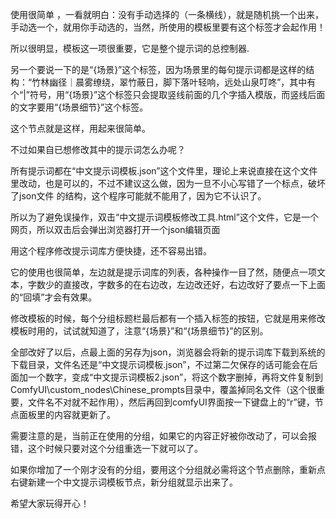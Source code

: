 使用很简单 ，一看就明白：没有手动选择的（一条横线），就是随机挑一个出来，手动选一个，就用你手动选的，当然，所使用的模板里要有这个标签才会起作用！

所以很明显，模板这一项很重要，它是整个提示词的总控制器.

另一个要说一下的是“{场景}”这个标签，因为场景里的每句提示词都是这样的结构：“竹林幽径｜晨雾缭绕，翠竹蔽日，脚下落叶轻响，远处山泉叮咚”，其中有个“|”符号，用“{场景}”这个标签只会提取竖线前面的几个字插入模版，而竖线后面的文字要用“{场景细节}”这个标签。

这个节点就是这样，用起来很简单。

不过如果自已想修改其中的提示词怎么办呢？

所有提示词都在“中文提示词模板.json”这个文件里，理论上来说直接在这个文件里改动，也是可以的，不过不建议这么做，因为一旦不小心写错了一个标点，破坏了json文件 的结构，这个程序可能就不能用了，因为它不认识了。

所以为了避免误操作，双击“中文提示词模板修改工具.html”这个文件，它是一个网页，所以双击后会弹出浏览器打开一个json编辑页面

用这个程序修改提示词库方便快捷，还不容易出错。

它的使用也很简单，左边就是提示词库的列表，各种操作一目了然，随便点一项文本，字数少的直接改，字数多的在右边改，左边改还好，右边改好了要点一下上面的“回填”才会有效果。

修改模板的时候，每个分组标题栏最后都有一个插入标签的按钮，它就是用来修改模板时用的，试试就知道了，注意“{场景}”和“{场景细节}”的区别。

全部改好了以后，点最上面的另存为json，浏览器会将新的提示词库下载到系统的下载目录，文件名还是“中文提示词模板.json”，不过第二欠保存的话可能会在后面加一个数字，变成“中文提示词模板2.json”，将这个数字删掉，再将文件复制到ComfyUI\custom_nodes\Chinese_prompts目录中，覆盖掉同名文件（这个很重要，文件名不对就不起作用），然后再回到comfyUI界面按一下键盘上的“r”键，节点面板里的内容就更新了。

需要注意的是，当前正在使用的分组，如果它的内容正好被你改动了，可以会报错，这个时候只要对这个分组重选一下就可以了。

如果你增加了一个刚才没有的分组，要用这个分组就必需将这个节点删除，重新点右键新建一个中文提示词模板节点，新分组就显示出来了。

希望大家玩得开心！
